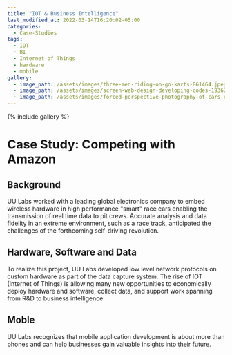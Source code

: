 ```yaml
---
title: "IOT & Business Intelligence"
last_modified_at: 2022-03-14T16:20:02-05:00
categories:
  - Case-Studies
tags:
  - IOT
  - BI
  - Internet of Things
  - hardware
  - mobile
gallery:
  - image_path: /assets/images/three-men-riding-on-go-karts-861464.jpeg
  - image_path: /assets/images/screen-web-design-developing-codes-1936299.jpeg
  - image_path: /assets/images/forced-perspective-photography-of-cars-running-on-road-below-799443.jpeg
---
```

{% include gallery %}
# Case Study: Competing with Amazon

## Background

UU Labs worked with a leading global electronics company to embed wireless hardware in high performance "smart" race cars enabling the transmission of real time data to pit crews. Accurate analysis and data fidelity in an extreme environment, such as a race track, anticipated the challenges of the forthcoming self-driving revolution.

## Hardware, Software and Data

To realize this project, UU Labs developed low level network protocols on custom hardware as part of the data capture system. The rise of IOT (Internet of Things) is allowing many new opportunities to economically deploy hardware and software, collect data, and support work spanning from R&D to business intelligence.

## Moble

UU Labs recognizes that mobile application development is about more than phones and can help businesses gain valuable insights into their future.

